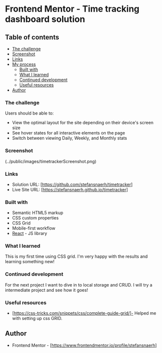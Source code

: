 # Frontend Mentor - Time tracking dashboard solution

## Table of contents

- [The challenge](#the-challenge)
- [Screenshot](#screenshot)
- [Links](#links)
- [My process](#my-process)
  - [Built with](#built-with)
  - [What I learned](#what-i-learned)
  - [Continued development](#continued-development)
  - [Useful resources](#useful-resources)
- [Author](#author)

### The challenge

Users should be able to:

- View the optimal layout for the site depending on their device's screen size
- See hover states for all interactive elements on the page
- Switch between viewing Daily, Weekly, and Monthly stats

### Screenshot

(../public/images/timetrackerScreenshot.png)

### Links

- Solution URL: [https://github.com/stefansnaerh/timetracker]
- Live Site URL: [https://stefansnaerh.github.io/timetracker]

### Built with

- Semantic HTML5 markup
- CSS custom properties
- CSS Grid
- Mobile-first workflow
- [React](https://reactjs.org/) - JS library

### What I learned

This is my first time using CSS grid. I'm very happy with the results and learning something new!

### Continued development

For the next project I want to dive in to local storage and CRUD. I will try a intermediate project and see how it goes!

### Useful resources

- [https://css-tricks.com/snippets/css/complete-guide-grid/]- Helped me with setting up css GRID.

## Author

- Frontend Mentor - [https://www.frontendmentor.io/profile/stefansnaerh]
